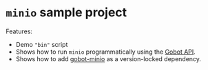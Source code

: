 # `minio` sample project

Features:

- Demo `"bin"` script
- Shows how to run `minio` programmatically using the [Gobot API](https://github.com/benallfree/gobot/tree/v1.0.0-alpha.34/docs/readme.md).
- Shows how to add [gobot-minio](https://www.npmjs.com/package/gobot-minio) as a version-locked dependency.

